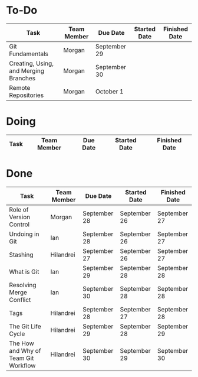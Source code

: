 # To-Do

| Task                                  | Team Member | Due Date     | Started Date | Finished Date |
|---------------------------------------|-------------|--------------|--------------|---------------|
| Git Fundamentals                      | Morgan      | September 29 |              |               |
| Creating, Using, and Merging Branches | Morgan      | September 30 |              |               |
| Remote Repositories                   | Morgan      | October 1    |              |               |

# Doing

| Task                                  | Team Member | Due Date     | Started Date | Finished Date |
|---------------------------------------|-------------|--------------|--------------|---------------|


# Done

| Task                                  | Team Member | Due Date     | Started Date | Finished Date |
|---------------------------------------|-------------|--------------|--------------|---------------|
| Role of Version Control               | Morgan      | September 28 | September 26 | September 27  |
| Undoing in Git                        | Ian         | September 28 | September 26 | September 27  |
| Stashing                              | Hilandrei   | September 27 | September 26 | September 27  |
| What is Git                           | Ian         | September 29 | September 28 | September 28  |
| Resolving Merge Conflict              | Ian         | September 30 | September 28 | September 28  |
| Tags                                  | Hilandrei   | September 28 | September 27 | September 28  |
| The Git Life Cycle                    | Hilandrei   | September 29 | September 28 | September 29  |
| The How and Why of Team Git Workflow  | Hilandrei   | September 30 | September 29 | September 30  |
